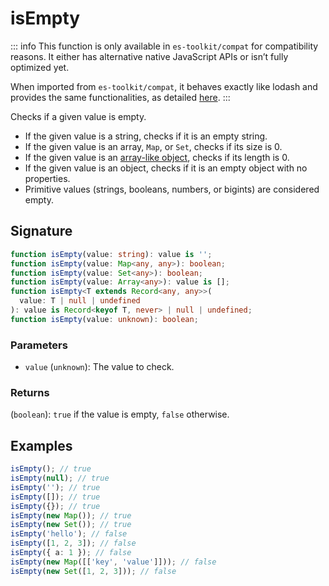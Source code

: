 # isEmpty

::: info
This function is only available in `es-toolkit/compat` for compatibility reasons. It either has alternative native JavaScript APIs or isn’t fully optimized yet.

When imported from `es-toolkit/compat`, it behaves exactly like lodash and provides the same functionalities, as detailed [here](../../../compatibility.md).
:::

Checks if a given value is empty.

- If the given value is a string, checks if it is an empty string.
- If the given value is an array, `Map`, or `Set`, checks if its size is 0.
- If the given value is an [array-like object](../compat/predicate/isArrayLike.md), checks if its length is 0.
- If the given value is an object, checks if it is an empty object with no properties.
- Primitive values (strings, booleans, numbers, or bigints) are considered empty.

## Signature

```typescript
function isEmpty(value: string): value is '';
function isEmpty(value: Map<any, any>): boolean;
function isEmpty(value: Set<any>): boolean;
function isEmpty(value: Array<any>): value is [];
function isEmpty<T extends Record<any, any>>(
  value: T | null | undefined
): value is Record<keyof T, never> | null | undefined;
function isEmpty(value: unknown): boolean;
```

### Parameters

- `value` (`unknown`): The value to check.

### Returns

(`boolean`): `true` if the value is empty, `false` otherwise.

## Examples

```typescript
isEmpty(); // true
isEmpty(null); // true
isEmpty(''); // true
isEmpty([]); // true
isEmpty({}); // true
isEmpty(new Map()); // true
isEmpty(new Set()); // true
isEmpty('hello'); // false
isEmpty([1, 2, 3]); // false
isEmpty({ a: 1 }); // false
isEmpty(new Map([['key', 'value']])); // false
isEmpty(new Set([1, 2, 3])); // false
```
